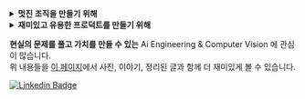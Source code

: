 <details>
  <summary> <b> 멋진 조직을 만들기 위해 </b> </summary>
  </br>

  - EPITA Paris, France, Exchange student program *(2023)*
  - 세종대-캠퍼스타운 주관 피칭, 아이디어경진, 창업경진 등 *(2020-)*
  - 중벤부 예비창업패키지 수료 - 퍼스널모빌리티 애프터마켓 플랫폼, 칵테일키트 스마트오더서비스 *(2021,2022)*
  - 판교스타트업캠퍼스 창업교육 수료 *(4기, 2019)*
  - 세종대학교 인공지능 중앙동아리(SAI) 설립, (Co)Founder, ([홈페이지](https://www.notion.so/SAI-Sejong-Artificial-Intelligence-488d443cf680432ba43878b43521d204), [후배님들께 쓰는 편지](https://janghoo.notion.site/SAI-14dde9dd953946f98b9ba0917a217d4d)) *(2019-2021)*
    - 세종대학교 인공지능 중앙동아리(SAI) TF/Keras/딥러닝 기초교육프로그램 리드 ([깃허브](https://github.com/sju-coml/SAI-2020-Team-I/projects/2), [유튜브](https://www.youtube.com/playlist?list=PLArrI8JcN6ZAxE6I3m6qXEvKychJ6cTW7)) *(2020)*
  - [SW 커뮤니티](https://open.kakao.com/o/gCJTdJib) 설립 *(2020)*
  - [카페 설립](https://cafe.naver.com/starfansclub) *(2009)*

</details>

<details>
  <summary> <b> 재미있고 유용한 프로덕트를 만들기 위해 </b> </summary>
  </br>

  - **네이버 클라우드** 비전팀 인턴 (24)
  - **MLOps 기술을 수전에 적용**해 보자는 제안으로, 전국 대학생 물환경 정책/기술 공모전에서 환경부 장관상(60개+-팀중) (23)
  - 오라일리(O'Reilly) **[MLOps 실전 가이드](https://www.yes24.com/Product/Goods/119859717)** 번역 및 [코드 수정](https://github.com/ProtossDragoon/practical-mlops) (23)
  - **AI MSP 플랫폼 서비스 코그넷나인**, 데이터 사이언티스트로 근무 (22)
    - 과정에서의 [open-mmlab/**mmocr**](https://github.com/open-mmlab/mmocr) [#1540 Bugfix: Small](https://github.com/open-mmlab/mmocr/pull/1540), [#1567 Feat: Support to vis Korean](https://github.com/open-mmlab/mmocr/pull/1567) (22)
  - **전동킥보드 공유 서비스 디어코퍼레이션(deer)** 에서 자율주행 킥보드 개발 도전! (21-22)
    - 과정에서의 [tensorflow/**tensorflow**](https://github.com/tensorflow/tensorflow) 저장소 컨트리뷰션: [#50015 Bugfix: Small](https://github.com/tensorflow/tensorflow/pull/50015) (21)
    - 과정에서의 고민을 담은 [데이터야놀자 2022 행사 발표, '엎드려뻗친 현동이를 피규어로 만들어버렸다'](https://www.youtube.com/watch?v=s7k_cZi7hvw) 발표 [![Github Badge](https://img.shields.io/badge/-Github-000?style=flat-square&logo=Github&logoColor=white&link=https://github.com/ProtossDragoon/PlankHyundong)](https://github.com/ProtossDragoon/PlankHyundong) (22)
  - 작지만 재미있는 프로젝트들
    - [마이크로컨트롤러를 위한 TFLite 한글프로젝트 만들기](https://www.oss.kr/notice/show/8acb5bca-b7df-426f-9dc8-4315d4737734)
 / [Trailer 영상](https://youtu.be/qLDKXKqDy6M) / [Demo 영상](https://youtu.be/dtxNoMcyVEA) [![Github Badge](https://img.shields.io/badge/-Github-000?style=flat-square&logo=Github&logoColor=white&link=https://github.com/yunho0130/tensorflow-lite)](https://github.com/yunho0130/tensorflow-lite) *(20)* <br>
    - 엣지 디바이스(RPI, CORAL)와 Weak Supervision을 이용한 모빌리티 탑승자 실시간 Localization PoC / [발표자료](https://github.com/ProtossDragoon/SJU-Subject/blob/master/3-1EmbeddedSystem/%EC%9E%84%EB%B2%A0%EB%94%94%EB%93%9C%20%EC%8B%9C%EC%8A%A4%ED%85%9C%20%ED%94%84%EB%A1%9C%EC%A0%9D%ED%8A%B8%20%EC%B5%9C%EC%A2%85%EB%B0%9C%ED%91%9C%20PPT.pdf) *(20)* <br>
    - 디지털시스템 수업과제, "디지털회로로 만드는 타짜" / [발표자료](https://github.com/ProtossDragoon/SJU-Subject/blob/master/3-1DigitalSystem/Assignment-Final/%EA%B8%B0%EB%A7%90%ED%94%84%EB%A1%9C%EC%A0%9D%ED%8A%B8%EC%B5%9C%EC%A2%85%EB%B0%9C%ED%91%9C.pdf) [![Github Badge](https://img.shields.io/badge/-Github-000?style=flat-square&logo=Github&logoColor=white&link=https://github.com/ProtossDragoon/SJU-Subject/tree/master/3-1DigitalSystem/Assignment-Final)](https://github.com/ProtossDragoon/SJU-Subject/tree/master/3-1DigitalSystem/Assignment-Final) *(20)*
    - 데이터분석개론 수업과제, 첫 데이터 분석 [제출자료](https://github.com/ProtossDragoon/SJU-Subject/blob/master/2-1BasicOfDataAnalysis/3rd%20Assignment/IDA_A3_%EC%9D%B4%EC%9E%A5%ED%9B%84_18011573.ipynb) (19) <br>

</details>

**현실의 문제를 풀고 가치를 만들 수 있는** Ai Engineering & Computer Vision 에 관심이 많습니다. <br>
위 내용들을 [이 페이지](https://www.davincijang.space/contact/resume/full?utm_source=github&utm_medium=myreadme&utm_campaign=personalbranding)에서 사진, 이야기, 정리된 글과 함께 더 재미있게 볼 수 있습니다.

<div align=left>

</div>

[![Linkedin Badge](https://img.shields.io/badge/-LinkedIn-blue?style=flat-square&logo=Linkedin&logoColor=white&link=https://www.linkedin.com/in/janghoo-lee-25212a1a0/)](https://www.linkedin.com/in/janghoo-lee-25212a1a0/)
